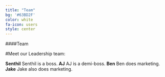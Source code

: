 ```yaml
---
title: "Team"
bg: '#63BD2F'
color: white
fa-icon: users
style: center
---
```


####Team

#Meet our Leadership team:

**Senthil**
Senthil is a boss.
**AJ**
AJ is a demi-boss.
**Ben**
Ben does marketing.
**Jake**
Jake also does marketing.
